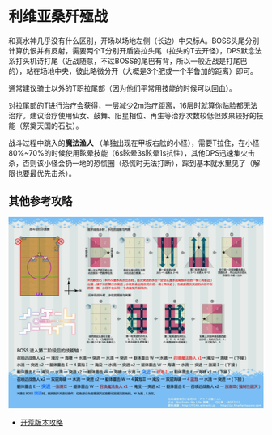 # 利维亚桑歼殛战

和真水神几乎没有什么区别，开场以场地左侧（长边）中央标A。BOSS头尾分别计算仇恨并有反射，需要<Role name="tank" />两个T分别开盾姿拉头尾（拉头的T去开怪），DPS默念<Role name="magic" />法系打头<Role name="ranged" />机诗打尾（<Role name="melee" />近战随意，不过BOSS的尾巴有背，所以一般近战是打尾巴的），<Role name="healer" />站在场地中央，彼此略微分开（大概是3个肥或一个半鲁加的距离）即可。

通常建议<Role name="tank" />骑士以外的T职拉尾部（因为他们平常用技能的时候可以回血）。

对拉尾部的T进行治疗会获得<Status :id="433" name="水镜" />，一层减少2m治疗距离，16层时就算你贴脸都无法治疗。建议<Role name="healer" />治疗使用仙女、鼓舞、阳星相位、再生等治疗次数较低但效果较好的技能（祭奠天国的石肤）。

战斗过程中跳入的**魔法渔人** （单独出现在甲板右舷的小怪），需要T拉住，在小怪80%~70%的时候使用眩晕技能（6s眩晕3s眩晕1s抗性），其他<Role name="dps" />DPS迅速集火击杀，否则该小怪会扔一地的恐慌圈（恐慌时无法打断），踩到基本就水里见了（解限也要最优先击杀）。

## 其他参考攻略

<img src="./duty.assets/73.jpg" width="600px" />

* [开荒版本攻略](http://games.sina.com.cn/o/z/ff14/2014-09-16/1811570481.shtml)
